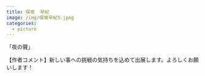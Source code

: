 ```yaml
---
title: 保坂  早紀
image: /img/保坂早紀5.jpeg
categories:
  - picture
---
```

「夜の聲」

【作者コメント】新しい事への挑戦の気持ちを込めて出展します。よろしくお願いします！
